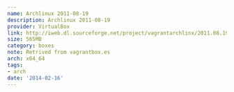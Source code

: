```yaml
---
name: Archlinux 2011-08-19
description: Archlinux 2011-08-19
provider: VirtualBox
link: http://iweb.dl.sourceforge.net/project/vagrantarchlinx/2011.08.19/archlinux_2011.08.19.box
size: 565MB
category: boxes
note: Retrived from vagrantbox.es
arch: x64_64
tags:
- arch
date: '2014-02-16'
---
```


